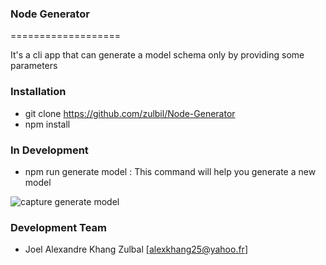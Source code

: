 ### Node Generator
===================

<p>
    It's a cli app that can generate a model schema only by providing some parameters 
</p>



### Installation

- git clone https://github.com/zulbil/Node-Generator
- npm install

### In Development
- npm run generate model : This command will help you generate a new model

![capture generate model](https://user-images.githubusercontent.com/18274050/52479629-8dccfe00-2ba9-11e9-859a-232d501f1e0e.PNG)

### Development Team

- Joel Alexandre Khang Zulbal [alexkhang25@yahoo.fr]

